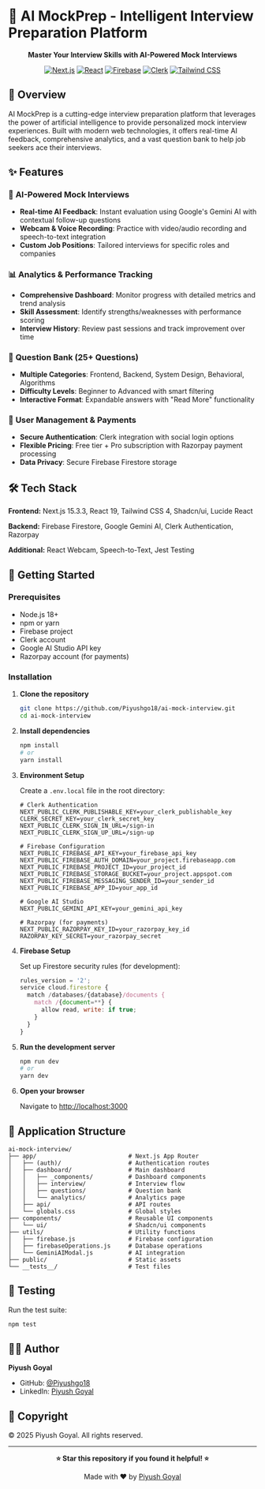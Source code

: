 # 🧠 AI MockPrep - Intelligent Interview Preparation Platform

<div align="center">

**Master Your Interview Skills with AI-Powered Mock Interviews**

[![Next.js](https://img.shields.io/badge/Next.js-15.3.3-black)](https://nextjs.org/)
[![React](https://img.shields.io/badge/React-19.0.0-blue)](https://reactjs.org/)
[![Firebase](https://img.shields.io/badge/Firebase-11.10.0-orange)](https://firebase.google.com/)
[![Clerk](https://img.shields.io/badge/Clerk-6.22.0-purple)](https://clerk.com/)
[![Tailwind CSS](https://img.shields.io/badge/Tailwind_CSS-4.0-blue)](https://tailwindcss.com/)


</div>

## 🌟 Overview

AI MockPrep is a cutting-edge interview preparation platform that leverages the power of artificial intelligence to provide personalized mock interview experiences. Built with modern web technologies, it offers real-time AI feedback, comprehensive analytics, and a vast question bank to help job seekers ace their interviews.

## ✨ Features

### 🎯 **AI-Powered Mock Interviews**
- **Real-time AI Feedback**: Instant evaluation using Google's Gemini AI with contextual follow-up questions
- **Webcam & Voice Recording**: Practice with video/audio recording and speech-to-text integration
- **Custom Job Positions**: Tailored interviews for specific roles and companies

### 📊 **Analytics & Performance Tracking**
- **Comprehensive Dashboard**: Monitor progress with detailed metrics and trend analysis
- **Skill Assessment**: Identify strengths/weaknesses with performance scoring
- **Interview History**: Review past sessions and track improvement over time

### 💼 **Question Bank (25+ Questions)**
- **Multiple Categories**: Frontend, Backend, System Design, Behavioral, Algorithms
- **Difficulty Levels**: Beginner to Advanced with smart filtering
- **Interactive Format**: Expandable answers with "Read More" functionality

### 🔐 **User Management & Payments**
- **Secure Authentication**: Clerk integration with social login options
- **Flexible Pricing**: Free tier + Pro subscription with Razorpay payment processing
- **Data Privacy**: Secure Firebase Firestore storage

## 🛠️ Tech Stack

**Frontend:** Next.js 15.3.3, React 19, Tailwind CSS 4, Shadcn/ui, Lucide React

**Backend:** Firebase Firestore, Google Gemini AI, Clerk Authentication, Razorpay

**Additional:** React Webcam, Speech-to-Text, Jest Testing

## 🚀 Getting Started

### Prerequisites
- Node.js 18+ 
- npm or yarn
- Firebase project
- Clerk account
- Google AI Studio API key
- Razorpay account (for payments)

### Installation

1. **Clone the repository**
   ```bash
   git clone https://github.com/Piyushgo18/ai-mock-interview.git
   cd ai-mock-interview
   ```

2. **Install dependencies**
   ```bash
   npm install
   # or
   yarn install
   ```

3. **Environment Setup**
   
   Create a `.env.local` file in the root directory:
   ```env
   # Clerk Authentication
   NEXT_PUBLIC_CLERK_PUBLISHABLE_KEY=your_clerk_publishable_key
   CLERK_SECRET_KEY=your_clerk_secret_key
   NEXT_PUBLIC_CLERK_SIGN_IN_URL=/sign-in
   NEXT_PUBLIC_CLERK_SIGN_UP_URL=/sign-up

   # Firebase Configuration
   NEXT_PUBLIC_FIREBASE_API_KEY=your_firebase_api_key
   NEXT_PUBLIC_FIREBASE_AUTH_DOMAIN=your_project.firebaseapp.com
   NEXT_PUBLIC_FIREBASE_PROJECT_ID=your_project_id
   NEXT_PUBLIC_FIREBASE_STORAGE_BUCKET=your_project.appspot.com
   NEXT_PUBLIC_FIREBASE_MESSAGING_SENDER_ID=your_sender_id
   NEXT_PUBLIC_FIREBASE_APP_ID=your_app_id

   # Google AI Studio
   NEXT_PUBLIC_GEMINI_API_KEY=your_gemini_api_key

   # Razorpay (for payments)
   NEXT_PUBLIC_RAZORPAY_KEY_ID=your_razorpay_key_id
   RAZORPAY_KEY_SECRET=your_razorpay_secret
   ```

4. **Firebase Setup**
   
   Set up Firestore security rules (for development):
   ```javascript
   rules_version = '2';
   service cloud.firestore {
     match /databases/{database}/documents {
       match /{document=**} {
         allow read, write: if true;
       }
     }
   }
   ```

5. **Run the development server**
   ```bash
   npm run dev
   # or
   yarn dev
   ```

6. **Open your browser**
   
   Navigate to [http://localhost:3000](http://localhost:3000)

## 📱 Application Structure

```
ai-mock-interview/
├── app/                          # Next.js App Router
│   ├── (auth)/                   # Authentication routes
│   ├── dashboard/                # Main dashboard
│   │   ├── _components/          # Dashboard components
│   │   ├── interview/            # Interview flow
│   │   ├── questions/            # Question bank
│   │   └── analytics/            # Analytics page
│   ├── api/                      # API routes
│   └── globals.css               # Global styles
├── components/                   # Reusable UI components
│   └── ui/                       # Shadcn/ui components
├── utils/                        # Utility functions
│   ├── firebase.js               # Firebase configuration
│   ├── firebaseOperations.js     # Database operations
│   └── GeminiAIModal.js          # AI integration
├── public/                       # Static assets
└── __tests__/                    # Test files
```

## 🧪 Testing

Run the test suite:
```bash
npm test
```



## 👨‍💻 Author

**Piyush Goyal**
- GitHub: [@Piyushgo18](https://github.com/Piyushgo18)
- LinkedIn: [Piyush Goyal](https://www.linkedin.com/in/piyush-goyal-b57027299/)


## 📄 Copyright

© 2025 Piyush Goyal. All rights reserved.


---

<div align="center">

**⭐ Star this repository if you found it helpful! ⭐**

Made with ❤️ by [Piyush Goyal](https://github.com/Piyushgo18)

</div>
